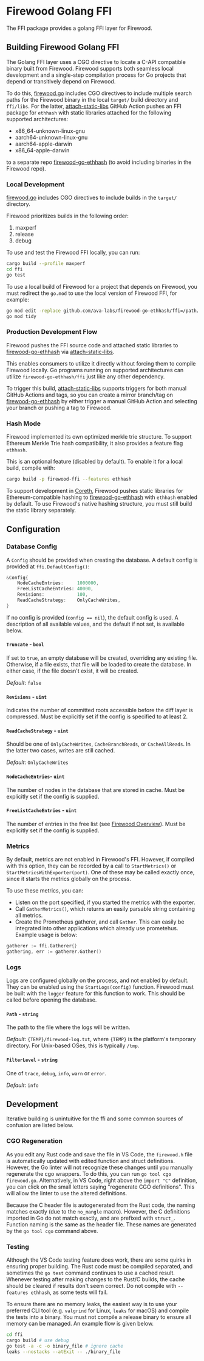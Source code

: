 # Firewood Golang FFI

The FFI package provides a golang FFI layer for Firewood.

## Building Firewood Golang FFI

The Golang FFI layer uses a CGO directive to locate a C-API compatible binary built from Firewood. Firewood supports both seamless local development and a single-step compilation process for Go projects that depend or transitively depend on Firewood.

To do this, [firewood.go](./firewood.go) includes CGO directives to include multiple search paths for the Firewood binary in the local `target/` build directory and `ffi/libs`. For the latter, [attach-static-libs](../.github/workflows/attach-static-libs.yaml) GitHub Action pushes an FFI package for `ethhash` with static libraries attached for the following supported architectures:

- x86_64-unknown-linux-gnu
- aarch64-unknown-linux-gnu
- aarch64-apple-darwin
- x86_64-apple-darwin

to a separate repo [firewood-go-ethhash](https://github.com/ava-labs/firewood-go-ethhash) (to avoid including binaries in the Firewood repo).

### Local Development

[firewood.go](./firewood.go) includes CGO directives to include builds in the `target/` directory.

Firewood prioritizes builds in the following order:

1. maxperf
2. release
3. debug

To use and test the Firewood FFI locally, you can run:

```bash
cargo build --profile maxperf
cd ffi
go test
```

To use a local build of Firewood for a project that depends on Firewood, you must redirect the `go.mod` to use the local version of Firewood FFI, for example:

```bash
go mod edit -replace github.com/ava-labs/firewood-go-ethhash/ffi=/path/to/firewood/ffi
go mod tidy
```

### Production Development Flow

Firewood pushes the FFI source code and attached static libraries to [firewood-go-ethhash](https://github.com/ava-labs/firewood-go-ethhash) via [attach-static-libs](../.github/workflows/attach-static-libs.yaml).

This enables consumers to utilize it directly without forcing them to compile Firewood locally. Go programs running on supported architectures can utilize `firewood-go-ethhash/ffi` just like any other dependency.

To trigger this build, [attach-static-libs](../.github/workflows/attach-static-libs.yaml) supports triggers for both manual GitHub Actions and tags, so you can create a mirror branch/tag on [firewood-go-ethhash](https://github.com/ava-labs/firewood-go-ethhash) by either trigger a manual GitHub Action and selecting your branch or pushing a tag to Firewood.

### Hash Mode

Firewood implemented its own optimized merkle trie structure. To support Ethereum Merkle Trie hash compatibility, it also provides a feature flag `ethhash`.

This is an optional feature (disabled by default). To enable it for a local build, compile with:

```sh
cargo build -p firewood-ffi --features ethhash
```

To support development in [Coreth](https://github.com/ava-labs/coreth), Firewood pushes static libraries for Ethereum-compatible hashing to [firewood-go-ethhash](https://github.com/ava-labs/firewood-go-ethhash) with `ethhash` enabled by default. To use Firewood's native hashing structure, you must still build the static library separately.

## Configuration

### Database Config

A `Config` should be provided when creating the database. A default config is provided at `ffi.DefaultConfig()`:

```go
&Config{
    NodeCacheEntries:     1000000,
    FreeListCacheEntries: 40000,
    Revisions:            100,
    ReadCacheStrategy:    OnlyCacheWrites,
}
```

If no config is provided (`config == nil`), the default config is used. A description of all available values, and the default if not set, is available below.

#### `Truncate` - `bool`

If set to `true`, an empty database will be created, overriding any existing file. Otherwise, if a file exists, that file will be loaded to create the database. In either case, if the file doesn't exist, it will be created.

*Default*: `false`

#### `Revisions` - `uint`

Indicates the number of committed roots accessible before the diff layer is compressed. Must be explicitly set if the config is specified to at least 2.

#### `ReadCacheStrategy` - `uint`

Should be one of `OnlyCacheWrites`, `CacheBranchReads`, or `CacheAllReads`. In the latter two cases, writes are still cached.

*Default*: `OnlyCacheWrites`

#### `NodeCacheEntries`- `uint`

The number of nodes in the database that are stored in cache. Must be explicitly set if the config is supplied.

#### `FreeListCacheEntries` - `uint`

The number of entries in the free list (see [Firewood Overview](../README.md)). Must be explicitly set if the config is supplied.

### Metrics

By default, metrics are not enabled in Firewood's FFI. However, if compiled with this option, they can be recorded by a call to `StartMetrics()` or `StartMetricsWithExporter(port)`. One of these may be called exactly once, since it starts the metrics globally on the process.

To use these metrics, you can:

- Listen on the port specified, if you started the metrics with the exporter.
- Call `GatherMetrics()`, which returns an easily parsable string containing all metrics.
- Create the Prometheus gatherer, and call `Gather`. This can easily be integrated into other applications which already use prometehus. Example usage is below:

```go
gatherer := ffi.Gatherer{}
gathering, err := gatherer.Gather()
```

### Logs

Logs are configured globally on the process, and not enabled by default. They can be enabled using the `StartLogs(config)` function. Firewood must be built with the `logger` feature for this function to work. This should be called before opening the database.

#### `Path` - `string`

The path to the file where the logs will be written.

*Default*: `{TEMP}/firewood-log.txt`, where `{TEMP}` is the platform's temporary directory. For Unix-based OSes, this is typically `/tmp`.

#### `FilterLevel` - `string`

One of `trace`, `debug`, `info`, `warn` or `error`.

*Default*: `info`

## Development

Iterative building is unintuitive for the ffi and some common sources of confusion are listed below.

### CGO Regeneration

As you edit any Rust code and save the file in VS Code, the `firewood.h` file is automatically updated with edited function and struct definitions. However, the Go linter will not recognize these changes until you manually regenerate the cgo wrappers. To do this, you can run `go tool cgo firewood.go`. Alternatively, in VS Code, right above the `import "C"` definition, you can click on the small letters saying "regenerate CGO definitions". This will allow the linter to use the altered definitions.

Because the C header file is autogenerated from the Rust code, the naming matches exactly (due to the `no_mangle` macro). However, the C definitions imported in Go do not match exactly, and are prefixed with `struct_`. Function naming is the same as the header file. These names are generated by the `go tool cgo` command above.

### Testing

Although the VS Code testing feature does work, there are some quirks in ensuring proper building. The Rust code must be compiled separated, and sometimes the `go test` command continues to use a cached result. Whenever testing after making changes to the Rust/C builds, the cache should be cleared if results don't seem correct. Do not compile with `--features ethhash`, as some tests will fail.

To ensure there are no memory leaks, the easiest way is to use your preferred CLI tool (e.g. `valgrind` for Linux, `leaks` for macOS) and compile the tests into a binary. You must not compile a release binary to ensure all memory can be managed. An example flow is given below.

```sh
cd ffi
cargo build # use debug
go test -a -c -o binary_file # ignore cache
leaks --nostacks --atExit -- ./binary_file
```
